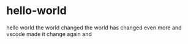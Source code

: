 # hello-world
hello world 
the world changed
the world has changed even more
and vscode made it change again
and